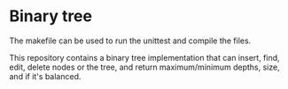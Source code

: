 # Binary tree
The makefile can be used to run the unittest and compile the files.

This repository contains a binary tree implementation that can insert, find, edit, delete nodes or the tree, and return maximum/minimum depths, size, and if it's balanced.
